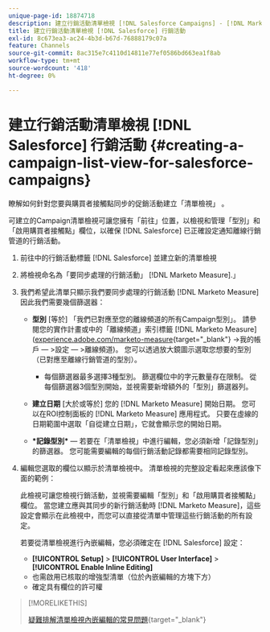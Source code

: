 ```yaml
---
unique-page-id: 18874718
description: 建立行銷活動清單檢視 [!DNL Salesforce Campaigns] - [!DNL Marketo Measure]  — 產品檔案
title: 建立行銷活動清單檢視 [!DNL Salesforce] 行銷活動
exl-id: 8c673ea3-ac24-4b3d-b67d-76888179c07a
feature: Channels
source-git-commit: 8ac315e7c4110d14811e77ef0586bd663ea1f8ab
workflow-type: tm+mt
source-wordcount: '418'
ht-degree: 0%

---
```


# 建立行銷活動清單檢視 [!DNL Salesforce] 行銷活動 {#creating-a-campaign-list-view-for-salesforce-campaigns}

瞭解如何針對您要與購買者接觸點同步的促銷活動建立「清單檢視」 。

可建立的Campaign清單檢視可讓您擁有「前往」位置，以檢視和管理「型別」和「啟用購買者接觸點」欄位，以確保 [!DNL Salesforce] 已正確設定通知離線行銷管道的行銷活動。

1. 前往中的行銷活動標籤 [!DNL Salesforce] 並建立新的清單檢視
1. 將檢視命名為「要同步處理的行銷活動」 [!DNL Marketo Measure].」
1. 我們希望此清單只顯示我們要同步處理的行銷活動 [!DNL Marketo Measure] 因此我們需要幾個篩選器：

   * **型別** [等於] 「我們已對應至您的離線頻道的所有Campaign型別」。 請參閱您的實作計畫或中的「離線頻道」索引標籤 [!DNL Marketo Measure] ([experience.adobe.com/marketo-measure](https://experience.adobe.com/marketo-measure){target="_blank"} ->我的帳戶 — >設定 — >離線頻道)。 您可以透過放大鏡圖示選取您想要的型別（已對應至離線行銷管道的型別）。

      * 每個篩選器最多選擇3種型別。 篩選欄位中的字元數量存在限制。 從每個篩選器3個型別開始，並視需要新增額外的「型別」篩選器列。

   * **建立日期** [大於或等於] 您的 [!DNL Marketo Measure] 開始日期。 您可以在ROI控制面板的 [!DNL Marketo Measure] 應用程式。 只要在虛線的日期範圍中選取「自從建立日期」，它就會顯示您的開始日期。
   * **&#42;記錄型別&#42;**  — 若要在「清單檢視」中進行編輯，您必須新增「記錄型別」的篩選器。 您可能需要編輯的每個行銷活動記錄都需要相同記錄型別。

1. 編輯您選取的欄位以顯示於清單檢視中。 清單檢視的完整設定看起來應該像下面的範例：

   此檢視可讓您檢視行銷活動，並視需要編輯「型別」和「啟用購買者接觸點」欄位。 當您建立應與其同步的新行銷活動時 [!DNL Marketo Measure]，這些設定會顯示在此檢視中，而您可以直接從清單中管理這些行銷活動的所有設定。

   若要從清單檢視進行內嵌編輯，您必須確定在 [!DNL Salesforce] 設定：

   * **[!UICONTROL Setup]** > **[!UICONTROL User Interface]** > **[!UICONTROL Enable Inline Editing]**
   * 也需啟用已核取的增強型清單（位於內嵌編輯的方塊下方）
   * 確定具有欄位的許可權

>[!MORELIKETHIS]
>
>[疑難排解清單檢視內嵌編輯的常見問題](http://help.salesforce.com/articleView?id=000003911&amp;language=en_US&amp;type=1){target="_blank"}
